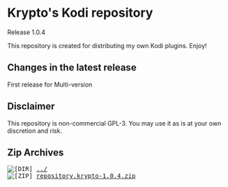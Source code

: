 # Krypto's Kodi repository
Release 1.0.4

This repository is created for distributing my own Kodi plugins. Enjoy!

## Changes in the latest release 
 First release for Multi-version

## Disclaimer 
 This repository is non-commercial GPL-3. You may use it as is at your own discretion and risk.
        

## Zip Archives
<pre>
<img src="../../icons/folder.gif" alt="[DIR]" > <a href="../">../</a> 
<img src="../../icons/compressed.gif" alt="[ZIP]" > <a href="repository.krypto-1.0.4.zip">repository.krypto-1.0.4.zip</a> 
</pre>
